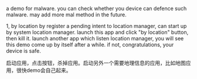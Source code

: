 a demo for malware.
you can check whether you device can defence such malware.
may add more mal method in the future.

1, by location
by register a pending intent to location manager, can start up by system location manager.
launch this app and click "by location" button, then kill it.
launch another app which listen location manager, you will see this demo come up by itself after a while.
if not, congratulations, your device is safe.

启动应用，点击按钮，杀掉应用。启动另外一个需要地理信息的应用，比如地图应用，很快demo会自己起来。
